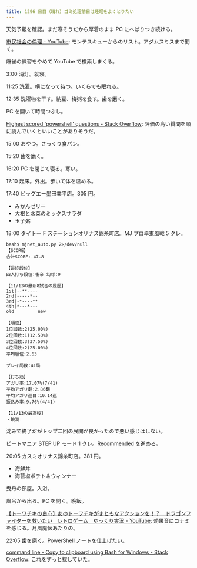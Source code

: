 ```yaml
---
title: 1296 日目（晴れ）ゴミ処理前日は睡眠をよくとりたい
---
```


天気予報を確認。まだ寒そうだから厚着のまま PC にへばりつき続ける。

[市民社会の倫理 - YouTube](https://www.youtube.com/playlist?list=PLQQ1MCm9skfugfU8L1P3SvgZupM0vW5OT):
モンテスキューからのリスト。アダムスミスまで聞く。

麻雀の練習をやめて YouTube で検索しまくる。

3:00 消灯。就寝。

11:25 洗濯。横になって待つ。いくらでも眠れる。

12:35 洗濯物を干す。納豆、梅粥を食す。歯を磨く。

PC を開いて時間つぶし。

[Highest scored 'powershell' questions - Stack Overflow](https://stackoverflow.com/questions/tagged/powershell?tab=Votes):
評価の高い質問を順に読んでいくといいことがありそうだ。

15:00 おやつ。さっくり食パン。

15:20 歯を磨く。

16:20 PC を閉じて寝る。寒い。

17:10 起床。外出。歩いて体を温める。

17:40 ビッグエー墨田業平店。305 円。

* みかんゼリー
* 大根と水菜のミックスサラダ
* 玉子粥

18:00 タイトー F ステーションオリナス錦糸町店。MJ プロ卓東風戦 5 クレ。

```text
bash$ mjnet_auto.py 2>/dev/null
【SCORE】
合計SCORE:-47.8

【最終段位】
四人打ち段位:雀帝 幻球:9

【11/13の最新8試合の履歴】
1st|--**----
2nd|-----*--
3rd|-*----**
4th|*---*---
old         new

【順位】
1位回数:2(25.00%)
2位回数:1(12.50%)
3位回数:3(37.50%)
4位回数:2(25.00%)
平均順位:2.63

プレイ局数:41局

【打ち筋】
アガリ率:17.07%(7/41)
平均アガリ翻:2.86翻
平均アガリ巡目:10.14巡
振込み率:9.76%(4/41)

【11/13の最高役】
・跳満
```

沈みで終了だがトップ二回の展開が良かったので悪い感じはしない。

ビートマニア STEP UP モード 1 クレ。Recommended を進める。

20:05 カスミオリナス錦糸町店。381 円。

* 海鮮丼
* 海苔塩ポテト＆ウィンナー

曳舟の部屋。入浴。

風呂から出る。PC を開く。晩飯。

[【トーワチキの良心】あのトーワチキがまともなアクションを！？　ドラゴンファイターを救いたい　レトロゲーム　ゆっくり実況 - YouTube](https://www.youtube.com/watch?v=3ZEXFgsQo3A):
効果音にコナミを感じる。月風魔伝あたりの。

22:05 歯を磨く。PowerShell ノートを仕上げたい。

[command line - Copy to clipboard using Bash for Windows - Stack Overflow](https://stackoverflow.com/questions/43144008/copy-to-clipboard-using-bash-for-windows/):
これをずっと探していた。
